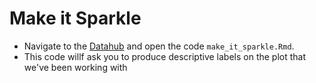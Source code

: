 # Make it Sparkle 

- Navigate to the [Datahub](https://r.datahub.berkeley.edu/hub/user-redirect/git-pull?repo=https%3A%2F%2Fgithub.com%2FUCB-MIDS%2Fr_bridge&urlpath=rstudio%2F&branch=master) and open the code `make_it_sparkle.Rmd`. 
- This code willf ask you to produce descriptive labels on the plot that we've been working with 


